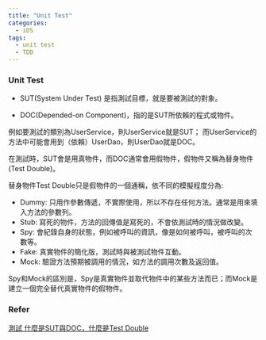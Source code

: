 ```yaml
---
title: "Unit Test"
categories:
  - iOS
tags:
  - unit test
  - TDD
---
```


### Unit Test
- SUT(System Under Test) 是指測試目標，就是要被測試的對象。

- DOC(Depended-on Component)，指的是SUT所依賴的程式或物件。

例如要測試的類別為UserService，則UserService就是SUT；
而UserService的方法中可能會用到（依賴）UserDao，則UserDao就是DOC。

在測試時，SUT會是用真物件，而DOC通常會用假物件，假物件又稱為替身物件(Test Double)。

替身物件Test Double只是假物件的一個通稱，依不同的模擬程度分為:

- Dummy: 只用作參數傳遞，不實際使用，所以不存在任何方法。通常是用來填入方法的參數列。
- Stub: 寫死的物件，方法的回傳值是寫死的，不會依測試時的情況做改變。
- Spy: 會紀錄自身的狀態，例如被呼叫的資訊，像是如何被呼叫，被呼叫的次數等。
- Fake: 真實物件的簡化版，測試時與被測試物件互動。
- Mock: 驗證方法預期被調用的情況，如方法的調用次數及返回值。

Spy和Mock的區別是，Spy是真實物件並取代物件中的某些方法而已；而Mock是建立一個完全替代真實物件的假物件。



### Refer

[測試 什麼是SUT與DOC，什麼是Test Double](https://matthung0807.blogspot.com/2018/03/sutdoc.html)